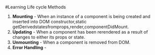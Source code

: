 #Learning Life cycle Methods
1. **Mounting** - 
    When an instance of a component is being created and inserted into DOM
    constructor,static getDerivedstatesfromprops,render,componentDidMount.
2. **Updating** - 
    When a component has been rerendered as a result of changes to either its props or state.
3. **Unmounting** - 
    When a component is removed from DOM.
4. **Error Handling** - 